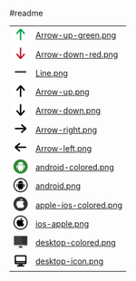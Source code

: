 #readme

<table>
<tr><td><img src="Arrow-up-green.png" height="25" /></td><td><a href="Arrow-up-green.png" target="_blank">Arrow-up-green.png</a></td></tr>
<tr><td><img src="Arrow-down-red.png" height="25" /></td><td><a href="Arrow-down-red.png" target="_blank">Arrow-down-red.png</a></td></tr>
<tr><td><img src="Line.png" height="25" /></td><td><a href="Line.png" target="_blank">Line.png</a></td></tr>
<tr><td><img src="Arrow-up.png" height="25" /></td><td><a href="Arrow-up.png" target="_blank">Arrow-up.png</a></td></tr>
<tr><td><img src="Arrow-down.png" height="25" /></td><td><a href="Arrow-down.png" target="_blank">Arrow-down.png</a></td></tr>
<tr><td><img src="Arrow-right.png" height="25" /></td><td><a href="Arrow-right.png" target="_blank">Arrow-right.png</a></td></tr>
<tr><td><img src="Arrow-left.png" height="25" /></td><td><a href=Arrow-left.png" target="_blank">Arrow-left.png</a></td></tr>
<tr><td><img src="android-colored.png" height="25" /></td><td><a href="android-colored.png" target="_blank">android-colored.png</a></td></tr>
<tr><td><img src="android.png" height="25" /></td><td><a href="android.png" target="_blank">android.png</a></td></tr>
<tr><td><img src="apple-ios-colored.png" height="25" /></td><td><a href="apple-ios-colored.png" target="_blank">apple-ios-colored.png</a></td></tr>
<tr><td><img src="ios-apple.png" height="25" /></td><td><a href="ios-apple.png" target="_blank">ios-apple.png</a></td></tr>
<tr><td><img src="desktop-colored.png" height="25" /></td><td><a href="desktop-colored.png" target="_blank">desktop-colored.png</a></td></tr>
<tr><td><img src="desktop-icon.png" height="25" /></td><td><a href="desktop-icon.png" target="_blank">desktop-icon.png</a></td></tr>
</table>